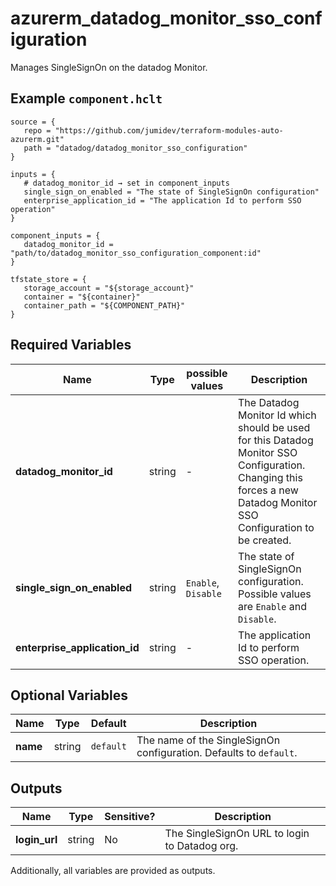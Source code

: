 # azurerm_datadog_monitor_sso_configuration

Manages SingleSignOn on the datadog Monitor.

## Example `component.hclt`

```hcl
source = {
   repo = "https://github.com/jumidev/terraform-modules-auto-azurerm.git"   
   path = "datadog/datadog_monitor_sso_configuration"   
}

inputs = {
   # datadog_monitor_id → set in component_inputs
   single_sign_on_enabled = "The state of SingleSignOn configuration"   
   enterprise_application_id = "The application Id to perform SSO operation"   
}

component_inputs = {
   datadog_monitor_id = "path/to/datadog_monitor_sso_configuration_component:id"   
}

tfstate_store = {
   storage_account = "${storage_account}"   
   container = "${container}"   
   container_path = "${COMPONENT_PATH}"   
}

```

## Required Variables

| Name | Type |  possible values |  Description |
| ---- | --------- |  ----------- | ----------- |
| **datadog_monitor_id** | string |  -  |  The Datadog Monitor Id which should be used for this Datadog Monitor SSO Configuration. Changing this forces a new Datadog Monitor SSO Configuration to be created. | 
| **single_sign_on_enabled** | string |  `Enable`, `Disable`  |  The state of SingleSignOn configuration. Possible values are `Enable` and `Disable`. | 
| **enterprise_application_id** | string |  -  |  The application Id to perform SSO operation. | 

## Optional Variables

| Name | Type |  Default  |  Description |
| ---- | --------- |  ----------- | ----------- |
| **name** | string |  `default`  |  The name of the SingleSignOn configuration. Defaults to `default`. | 



## Outputs

| Name | Type | Sensitive? | Description |
| ---- | ---- | --------- | --------- |
| **login_url** | string | No  | The SingleSignOn URL to login to Datadog org. | 

Additionally, all variables are provided as outputs.
